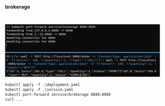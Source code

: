 ### brokerage

<br>

![alt text](demo.JPG "Demo")

```
kubectl apply -f .\deployment.yaml
kubectl apply -f .\service.yaml
kubectl port-forward service/brokerage 8080:8080
curl ...
```